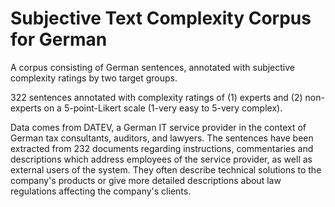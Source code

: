 # Subjective Text Complexity Corpus for German

A corpus consisting of German sentences, annotated with subjective complexity ratings by two target groups.

322 sentences annotated with complexity ratings of (1) experts and (2) non-experts on a 5-point-Likert scale (1-very easy to 5-very complex).

Data comes from DATEV, a German IT service provider in the context of German tax consultants, auditors, and lawyers. The sentences have been extracted from 232 documents regarding instructions, commentaries and descriptions which address employees of the service provider, as well as external users of the system. They often describe technical solutions to the company's products or give more detailed descriptions about law regulations affecting the company's clients.
